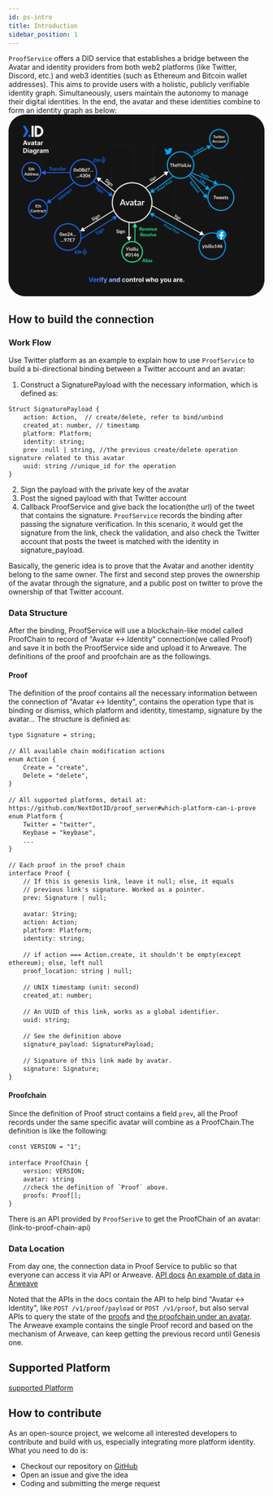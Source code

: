 ```yaml
---
id: ps-intro
title: Introduction
sidebar_position: 1
---
```


`ProofService` offers a DID service that establishes a bridge between the Avatar and identity providers from both web2 platforms (like Twitter, Discord, etc.) and web3 identities (such as Ethereum and Bitcoin wallet addresses). This aims to provide users with a holistic, publicly verifiable identity graph. Simultaneously, users maintain the autonomy to manage their digital identities. In the end, the avatar and these identities combine to form an identity graph as below:
![](../../../static/img/avatar-diagram.png)

## How to build the connection 

### Work Flow
Use Twitter platform as an example to explain how to use `ProofService` to build a bi-directional binding between a Twitter account and an avatar:

1. Construct a SignaturePayload with the necessary information, which is defined as:

```
Struct SignaturePayload {
    action: Action,  // create/delete, refer to bind/unbind
    created_at: number, // timestamp 
    platform: Platform;
    identity: string;
    prev :null | string, //the previous create/delete operation signature related to this avatar
    uuid: string //unique_id for the operation
}
```

2. Sign the payload with the private key of the avatar
3. Post the signed payload with that Twitter account
4. Callback ProofService and give back the location(the url) of the tweet that contains the signature. `ProofService` records the binding after passing the signature verification. In this scenario, it would get the signature from the link, check the validation, and also check the Twitter account that posts the tweet is matched with the identity in signature_payload.

Basically, the generic idea is to prove that the Avatar and another identity belong to the same owner. The first and second step proves the ownership of the avatar through the signature, and a public post on twitter to prove the ownership of that Twitter account.

### Data Structure

After the binding, ProofService will use a blockchain-like model called ProofChain to record of "Avatar <-> Identity" connection(we called Proof) and save it in both the ProofService side and upload it to Arweave. The definitions of the proof and proofchain are as the followings.

#### Proof

The definition of the proof contains all the necessary information between the connection of "Avatar <-> Identity", contains the operation type that is binding or dismiss, which platform and identity, timestamp, signature by the avatar...
The structure is definied as:

```
type Signature = string;

// All available chain modification actions
enum Action {
    Create = "create",
    Delete = "delete",
}

// All supported platforms, detail at: https://github.com/NextDotID/proof_server#which-platform-can-i-prove
enum Platform {
    Twitter = "twitter",
    Keybase = "keybase",
    ...
}

// Each proof in the proof chain
interface Proof {
    // If this is genesis link, leave it null; else, it equals
    // previous link's signature. Worked as a pointer.
    prev: Signature | null;
    
    avatar: String;
    action: Action;
    platform: Platform;
    identity: string;
    
    // if action === Action.create, it shouldn't be empty(except ethereum); else, left null
    proof_location: string | null;
    
    // UNIX timestamp (unit: second)
    created_at: number;
    
    // An UUID of this link, works as a global identifier.
    uuid: string;
    
    // See the definition above
    signature_payload: SignaturePayload;
    
    // Signature of this link made by avatar.
    signature: Signature;
}
```
#### Proofchain
Since the definition of Proof struct contains a field `prev`, all the Proof records under the same specific avatar will combine as a ProofChain.The definition is like the following:
```
const VERSION = "1";

interface ProofChain {
    version: VERSION;
    avatar: string
    //check the definition of `Proof` above.
    proofs: Proof[];
}
```
There is an API provided by `ProofSerive` to get the ProofChain of an avatar:
(link-to-proof-chain-api)

### Data Location
From day one, the connection data in Proof Service to public so that everyone can access it via API or Arweave.
[API docs](link-to-api-reference-page)
[An example of data in Arweave](https://viewblock.io/arweave/tx/wvzDhXgcglrUWob9CUjTfJ6tj322eCWDKI2bVtU_cx4)

Noted that the APIs in the docs contain the API to help bind "Avatar <-> Identity", like `POST /v1/proof/payload` or `POST /v1/proof`, but also serval APIs to query the state of the [proofs](https://github.com/NextDotID/proof_server/blob/develop/docs/api.apib#L160) and [the proofchain under an avatar](https://github.com/NextDotID/proof_server/blob/develop/docs/api.apib#L285).
The Arweave example contains the single Proof record and based on the mechanism of Arweave, can keep getting the previous record until Genesis one.

## Supported Platform 
[supported Platform](https://github.com/NextDotID/proof_server#supported)

## How to contribute
As an open-source project, we welcome all interested developers to contribute and build with us, especially integrating more platform identity. What you need to do is:
- Checkout our repository on [GitHub](https://github.com/NextDotID/proof_server)
- Open an issue and give the idea
- Coding and submitting the merge request
